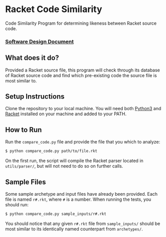 # Racket Code Similarity
Code Similarity Program for determining likeness between Racket source code.

### [Software Design Document](https://github.com/defCoding/racket-code-similarity/blob/master/design_doc/design_doc.pdf)

## What does it do?
Provided a Racket source file, this program will check through its database of Racket source code and find which pre-existing code the source file is most similar to.

## Setup Instructions
Clone the repository to your local machine. You will need both [Python3](https://www.python.org/downloads/release/python-394/) and [Racket](https://docs.racket-lang.org/pollen/Installation.html) installed on your machine and added to your PATH.

## How to Run
Run the `compare_code.py` file and provide the file that you which to analyze:

```bash
$ python compare_code.py path/to/file.rkt
```

On the first run, the script will compile the Racket parser located in `utils/parser/`, but will not need to do so on further calls.

## Sample Files
Some sample archetype and input files have already been provided. Each file is named `r#.rkt`, where `#` is a number. When running the tests, you should run:

```bash
$ python compare_code.py sample_inputs/r#.rkt
```

You should notice that any given `r#.rkt` file from `sample_inputs/` should be most similar to its identically named counterpart from `archetypes/`.
